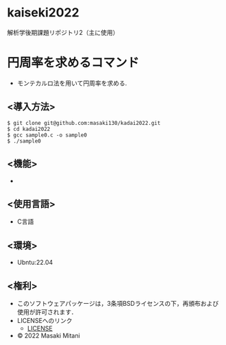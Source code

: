 # kaiseki2022
解析学後期課題リポジトリ2（主に使用）

# 円周率を求めるコマンド
* モンテカルロ法を用いて円周率を求める.

## <導入方法>
```
$ git clone git@github.com:masaki130/kadai2022.git
$ cd kadai2022
$ gcc sample0.c -o sample0
$ ./sample0
```

## <機能>
* 
## <使用言語>
* C言語
## <環境>
* Ubntu:22.04
## <権利>
* このソフトウェアパッケージは，3条項BSDライセンスの下，再頒布および使用が許可されます．
* LICENSEへのリンク
    * [LICENSE](https://github.com/masaki130/kadai2022/blob/main/LICENSE)
* © 2022 Masaki Mitani
